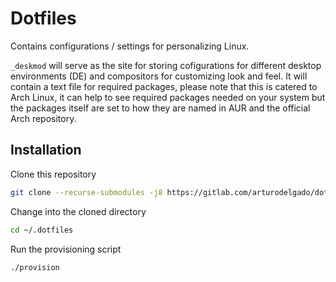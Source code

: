 # Dotfiles

Contains configurations / settings for personalizing Linux. 

`_deskmod` will serve as the site for storing cofigurations for different desktop environments (DE) and compositors for customizing look and feel. It will contain a text file for required packages, please note that this is catered to Arch Linux, it can help to see required packages needed on your system but the packages itself are set to how they are named in AUR and the official Arch repository.

## Installation

Clone this repository

```sh
git clone --recurse-submodules -j8 https://gitlab.com/arturodelgado/dotfiles.git ~/.dotfiles
```

Change into the cloned directory

```sh
cd ~/.dotfiles
```

Run the provisioning script

```sh
./provision 
```
